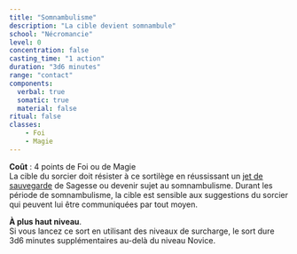 ```yaml
---
title: "Somnambulisme"
description: "La cible devient somnambule"
school: "Nécromancie"
level: 0
concentration: false
casting_time: "1 action"
duration: "3d6 minutes"
range: "contact"
components:
  verbal: true
  somatic: true
  material: false
ritual: false
classes:
    - Foi
    - Magie
---
```

**Coût** : 4 points de Foi ou de Magie  
La cible du sorcier doit résister à ce sortilège en réussissant un [jet de sauvegarde](/utiliser-les-caracteristiques/#jets-de-sauvegarde) de Sagesse ou devenir sujet au somnambulisme. Durant les période de somnambulisme, la cible est sensible aux suggestions du sorcier qui peuvent lui être communiquées par tout moyen.  

**À plus haut niveau**.  
Si vous lancez ce sort en utilisant des niveaux de surcharge, le sort dure 3d6 minutes supplémentaires au-delà du niveau Novice.  
